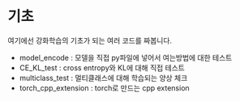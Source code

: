 # 기초

여기에선 강화학습의 기초가 되는 여러 코드를 짜봅니다.

- model_encode : 모델을 직접 py파일에 넣어서 여는방법에 대한 테스트
- CE_KL_test : cross entropy와 KL에 대해 직접 테스트
- multiclass_test : 멀티클래스에 대해 학습되는 양상 체크
- torch_cpp_extension : torch로 만드는 cpp extension

